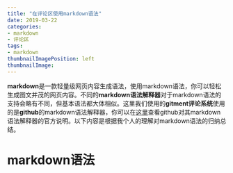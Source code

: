 ```yaml
---
title: "在评论区使用markdown语法"
date: 2019-03-22
categories:
- markdown
- 评论区
tags:
- markdown
thumbnailImagePosition: left
thumbnailImage: 
---
```


**markdown**是一款轻量级网页内容生成语法，使用markdown语法，你可以轻松生成图文并茂的网页内容。不同的**markdown语法解释器**对于markdown语法的支持会略有不同，但基本语法都大体相似。这里我们使用的**gitment评论系统**使用的是**github**的markdown语法解释器，你可以在[这里](https://guides.github.com/features/mastering-markdown/)查看github对其markdown语法解释器的官方说明。以下内容是根据我个人的理解对markdown语法的归纳总结。
<!--more-->

<!-- toc -->

# markdown语法







